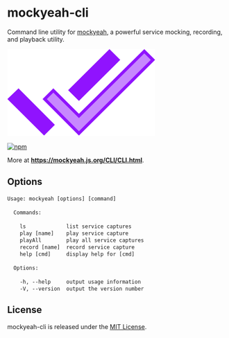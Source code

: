 # mockyeah-cli

Command line utility for [mockyeah](https://github.com/ryanricard/mockyeah),
a powerful service mocking, recording, and playback utility.

<img src="docs/book/logo/mockyeah.png" height="200" />

[![npm](https://img.shields.io/npm/v/mockyeah-cli.svg)](https://www.npmjs.com/package/mockyeah-cli)

More at **https://mockyeah.js.org/CLI/CLI.html**.

## Options

```
Usage: mockyeah [options] [command]

  Commands:

    ls             list service captures
    play [name]    play service capture
    playAll        play all service captures
    record [name]  record service capture
    help [cmd]     display help for [cmd]

  Options:

    -h, --help     output usage information
    -V, --version  output the version number
```

## License

mockyeah-cli is released under the [MIT License](https://opensource.org/licenses/MIT).
